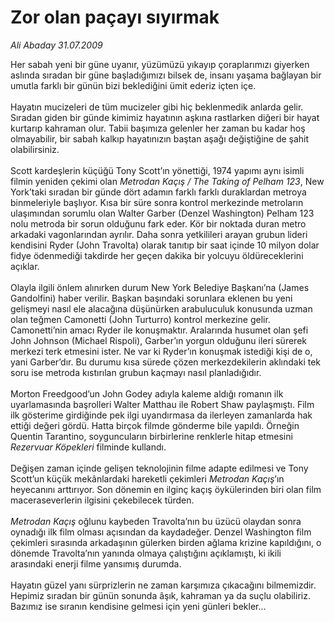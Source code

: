 # Zor olan paçayı sıyırmak

*Ali Abaday 31.07.2009*

<div class="taraf_structure_2col_1zq">
<div class="margen_n">



 <p>Her sabah yeni bir güne uyanır, yüzümüzü yıkayıp çoraplarımızı giyerken aslında sıradan bir güne başladığımızı bilsek de, insanı yaşama bağlayan bir umutla farklı bir günün bizi beklediğini ümit ederiz içten içe. <br/><br/>Hayatın mucizeleri de tüm mucizeler gibi hiç beklenmedik anlarda gelir. Sıradan giden bir günde kimimiz hayatının aşkına rastlarken diğeri bir hayat kurtarıp kahraman olur. Tabii başımıza gelenler her zaman bu kadar hoş olmayabilir, bir sabah kalkıp hayatınızın baştan aşağı değiştiğine de şahit olabilirsiniz. <br/><br/>Scott kardeşlerin küçüğü Tony Scott’ın yönettiği, 1974 yapımı aynı isimli filmin yeniden çekimi olan <i>Metrodan Kaçış / The Taking of Pelham 123</i>, New York’taki sıradan bir günde dört adamın farklı farklı duraklardan metroya binmeleriyle başlıyor. Kısa bir süre sonra kontrol merkezinde metroların ulaşımından sorumlu olan Walter Garber (Denzel Washington) Pelham 123 nolu metroda bir sorun olduğunu fark eder. Kör bir noktada duran metro arkadaki vagonlarından ayrılır. Daha sonra yetkilileri arayan grubun lideri kendisini Ryder (John Travolta) olarak tanıtıp bir saat içinde 10 milyon dolar fidye ödenmediği takdirde her geçen dakika bir yolcuyu öldüreceklerini açıklar. <br/><br/>Olayla ilgili önlem alınırken durum New York Belediye Başkanı’na (James Gandolfini) haber verilir. Başkan başındaki sorunlara eklenen bu yeni gelişmeyi nasıl ele alacağına düşünürken arabuluculuk konusunda uzman olan teğmen Camonetti (John Turturro) kontrol merkezine gelir. Camonetti’nin amacı Ryder ile konuşmaktır. Aralarında husumet olan şefi John Johnson (Michael Rispoli), Garber’ın yorgun olduğunu ileri sürerek merkezi terk etmesini ister. Ne var ki Ryder’ın konuşmak istediği kişi de o, yani Garber’dır. Bu durumu kısa sürede çözen merkezdekilerin aklındaki tek soru ise metroda kıstırılan grubun kaçmayı nasıl planladığıdır. <br/><br/>Morton Freedgood’un John Godey adıyla kaleme aldığı romanın ilk uyarlamasında başrolleri Walter Matthau ile Robert Shaw paylaşmıştı. Film ilk gösterime girdiğinde pek ilgi uyandırmasa da ilerleyen zamanlarda hak ettiği değeri gördü. Hatta birçok filmde gönderme bile yapıldı. Örneğin Quentin Tarantino, soyguncuların birbirlerine renklerle hitap etmesini <i>Rezervuar Köpekleri</i> filminde kullandı. <br/><br/>Değişen zaman içinde gelişen teknolojinin filme adapte edilmesi ve Tony Scott’un küçük mekânlardaki hareketli çekimleri <i>Metrodan Kaçış</i>’ın heyecanını arttırıyor. Son dönemin en ilginç kaçış öykülerinden biri olan film maceraseverlerin ilgisini çekebilecek türden.<i> <br/><br/>Metrodan Kaçış</i> oğlunu kaybeden Travolta’nın bu üzücü olaydan sonra oynadığı ilk film olması açısından da kaydadeğer. Denzel Washington film çekimleri sırasında arkadaşının gülerken birden ağlama krizine kapıldığını, o dönemde Travolta’nın yanında olmaya çalıştığını açıklamıştı, ki ikili arasındaki enerji filme yansımış durumda. <br/><br/>Hayatın güzel yanı sürprizlerin ne zaman karşımıza çıkacağını bilmemizdir. Hepimiz sıradan bir günün sonunda âşık, kahraman ya da suçlu olabiliriz. Bazımız ise sıranın kendisine gelmesi için yeni günleri bekler...</p>
<br/>
<br/>
<br/>



<br/>


<div id="taraf_not">
</div>

</div>


</div>
